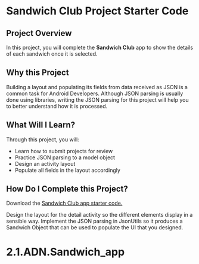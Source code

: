 # Sandwich Club Project Starter Code

## Project Overview
In this project, you will complete the **Sandwich Club** app to
show the details of each sandwich once it is selected.

## Why this Project

Building a layout and populating its fields from data received as JSON
is a common task for Android Developers. Although JSON parsing is usually
done using libraries, writing the JSON parsing for  this project will
help you to better understand how it is processed.

## What Will I Learn?
Through this project, you will:
- Learn how to submit projects for review
- Practice JSON parsing to a model object
- Design an activity layout
- Populate all fields in the layout accordingly

## How Do I Complete this Project?
Download the [Sandwich Club app starter code.](https://github.com/udacity/sandwich-club-starter-code)

Design the layout for the detail activity so the different elements
display in a sensible way. Implement the JSON parsing in JsonUtils so it
produces a Sandwich Object that can be used to populate the UI that you designed.
# 2.1.ADN.Sandwich_app
